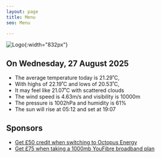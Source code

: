 ```yaml
---
layout: page
title: Menu
seo: Menu

---
```


![Logo](/images/logo.jpg){:width="832px"}

<!-- weather_marker starts -->
## On Wednesday, 27 August 2025

- The average temperature today is 21.29˚C,
- With highs of 22.19˚C and lows of 20.53˚C,
- It may feel like 21.07˚C with scattered clouds
- The wind speed is 4.63m/s and visibility is 10000m
- The pressure is 1002hPa and humidity is 61%
- The sun will rise at 05:12 and set at 19:07

<!-- weather_marker ends -->

## Sponsors

- [Get £50 credit when switching to Octopus Energy](https://bit.ly/3oD1nnS)
- [Get £75 when taking a 1000mb YouFibre broadband plan](https://aklam.io/91zWhU?)
